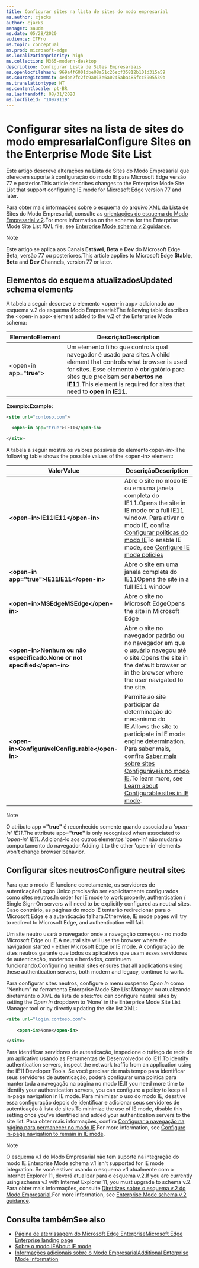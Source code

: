 ```yaml
---
title: Configurar sites na lista de sites do modo empresarial
ms.author: cjacks
author: cjacks
manager: saudm
ms.date: 05/28/2020
audience: ITPro
ms.topic: conceptual
ms.prod: microsoft-edge
ms.localizationpriority: high
ms.collection: M365-modern-desktop
description: Configurar Lista de Sites Empresariais
ms.openlocfilehash: 969a4f6001dbe08a51c26ecf35812b101d315a59
ms.sourcegitcommit: 4edbe2fc2fc9a013e6a0245aba485fcc5905539b
ms.translationtype: HT
ms.contentlocale: pt-BR
ms.lasthandoff: 08/31/2020
ms.locfileid: "10979119"
---
```

# <span data-ttu-id="82da4-103">Configurar sites na lista de sites do modo empresarial</span><span class="sxs-lookup"><span data-stu-id="82da4-103">Configure Sites on the Enterprise Mode Site List</span></span>

<span data-ttu-id="82da4-104">Este artigo descreve alterações na Lista de Sites do Modo Empresarial que oferecem suporte à configuração do modo IE para Microsoft Edge versão 77 e posterior.</span><span class="sxs-lookup"><span data-stu-id="82da4-104">This article describes changes to the Enterprise Mode Site List that support configuring IE mode for Microsoft Edge version 77 and later.</span></span>

<span data-ttu-id="82da4-105">Para obter mais informações sobre o esquema do arquivo XML da Lista de Sites do Modo Empresarial, consulte as [orientações do esquema do Modo Empresarial v.2](https://docs.microsoft.com/internet-explorer/ie11-deploy-guide/enterprise-mode-schema-version-2-guidance).</span><span class="sxs-lookup"><span data-stu-id="82da4-105">For more information on the schema for the Enterprise Mode Site List XML file, see [Enterprise Mode schema v.2 guidance](https://docs.microsoft.com/internet-explorer/ie11-deploy-guide/enterprise-mode-schema-version-2-guidance).</span></span>

> [!NOTE]
> <span data-ttu-id="82da4-106">Este artigo se aplica aos Canais **Estável**, **Beta** e **Dev** do Microsoft Edge Beta, versão 77 ou posteriores.</span><span class="sxs-lookup"><span data-stu-id="82da4-106">This article applies to Microsoft Edge **Stable**, **Beta** and **Dev** Channels, version 77 or later.</span></span>

## <span data-ttu-id="82da4-107">Elementos do esquema atualizados</span><span class="sxs-lookup"><span data-stu-id="82da4-107">Updated schema elements</span></span>

<span data-ttu-id="82da4-108">A tabela a seguir descreve o elemento \<open-in app\> adicionado ao esquema v.2 do esquema Modo Empresarial:</span><span class="sxs-lookup"><span data-stu-id="82da4-108">The following table describes the \<open-in app\> element added to the v.2 of the Enterprise Mode schema:</span></span>

| **<span data-ttu-id="82da4-109">Elemento</span><span class="sxs-lookup"><span data-stu-id="82da4-109">Element</span></span>** | **<span data-ttu-id="82da4-110">Descrição</span><span class="sxs-lookup"><span data-stu-id="82da4-110">Description</span></span>** |
| --- | --- |
| \<open-in app="**true**"\> | <span data-ttu-id="82da4-111">Um elemento filho que controla qual navegador é usado para sites.</span><span class="sxs-lookup"><span data-stu-id="82da4-111">A child element that controls what browser is used for sites.</span></span> <span data-ttu-id="82da4-112">Esse elemento é obrigatório para sites que precisam ser **abertos no IE11**.</span><span class="sxs-lookup"><span data-stu-id="82da4-112">This element is required for sites that need to **open in IE11**.</span></span>|

**<span data-ttu-id="82da4-113">Exemplo:</span><span class="sxs-lookup"><span data-stu-id="82da4-113">Example:</span></span>**

``` xml
<site url="contoso.com">

  <open-in app="true">IE11</open-in>

</site>
```

<span data-ttu-id="82da4-114">A tabela a seguir mostra os valores possíveis do elemento\<open-in\>:</span><span class="sxs-lookup"><span data-stu-id="82da4-114">The following table shows the possible values of the \<open-in\> element:</span></span>

| **<span data-ttu-id="82da4-115">Valor</span><span class="sxs-lookup"><span data-stu-id="82da4-115">Value</span></span>** | **<span data-ttu-id="82da4-116">Descrição</span><span class="sxs-lookup"><span data-stu-id="82da4-116">Description</span></span>** |
| --- | --- |
| **\<open-in\><span data-ttu-id="82da4-117">IE11</span><span class="sxs-lookup"><span data-stu-id="82da4-117">IE11</span></span>\</open-in\>** | <span data-ttu-id="82da4-118">Abre o site no modo IE ou em uma janela completa do IE11.</span><span class="sxs-lookup"><span data-stu-id="82da4-118">Opens the site in IE mode or a full IE11 window.</span></span> <span data-ttu-id="82da4-119">Para ativar o modo IE, confira [Configurar políticas do modo IE](https://docs.microsoft.com/deployedge/edge-ie-mode-policies)</span><span class="sxs-lookup"><span data-stu-id="82da4-119">To enable IE mode, see [Configure IE mode policies](https://docs.microsoft.com/deployedge/edge-ie-mode-policies)</span></span>|
| **\<open-in app="**true**"\><span data-ttu-id="82da4-120">IE11</span><span class="sxs-lookup"><span data-stu-id="82da4-120">IE11</span></span>\</open-in\>** | <span data-ttu-id="82da4-121">Abre o site em uma janela completa do IE11</span><span class="sxs-lookup"><span data-stu-id="82da4-121">Opens the site in a full IE11 window</span></span> |
| **\<open-in\><span data-ttu-id="82da4-122">MSEdge</span><span class="sxs-lookup"><span data-stu-id="82da4-122">MSEdge</span></span>\</open-in\>** | <span data-ttu-id="82da4-123">Abre o site no Microsoft Edge</span><span class="sxs-lookup"><span data-stu-id="82da4-123">Opens the site in Microsoft Edge</span></span> |
| **\<open-in\><span data-ttu-id="82da4-124">Nenhum ou não especificado.</span><span class="sxs-lookup"><span data-stu-id="82da4-124">None or not specified</span></span>\</open-in\>** | <span data-ttu-id="82da4-125">Abre o site no navegador padrão ou no navegador em que o usuário navegou até o site.</span><span class="sxs-lookup"><span data-stu-id="82da4-125">Opens the site in the default browser or in the browser where the user navigated to the site.</span></span> |
|**\<open-in\><span data-ttu-id="82da4-126">Configurável</span><span class="sxs-lookup"><span data-stu-id="82da4-126">Configurable</span></span>\</open-in\>** | <span data-ttu-id="82da4-127">Permite ao site participar da determinação do mecanismo do IE.</span><span class="sxs-lookup"><span data-stu-id="82da4-127">Allows the site to participate in IE mode engine determination.</span></span> <span data-ttu-id="82da4-128">Para saber mais, confira [Saber mais sobre sites Configuráveis no modo IE](edge-learnmore-configurable-sites-ie-mode.md).</span><span class="sxs-lookup"><span data-stu-id="82da4-128">To learn more, see [Learn about Configurable sites in IE mode](edge-learnmore-configurable-sites-ie-mode.md).</span></span>  |

>[!NOTE]
> <span data-ttu-id="82da4-129">O atributo app =**"true"** é reconhecido somente quando associado a _'open-in' IE11_.</span><span class="sxs-lookup"><span data-stu-id="82da4-129">The attribute app=**"true"** is only recognized when associated to _'open-in' IE11_.</span></span> <span data-ttu-id="82da4-130">Adicioná-lo aos outros elementos 'open-in' não mudará o comportamento do navegador.</span><span class="sxs-lookup"><span data-stu-id="82da4-130">Adding it to the other 'open-in' elements won't change browser behavior.</span></span>   

## <span data-ttu-id="82da4-131">Configurar sites neutros</span><span class="sxs-lookup"><span data-stu-id="82da4-131">Configure neutral sites</span></span>

<span data-ttu-id="82da4-132">Para que o modo IE funcione corretamente, os servidores de autenticação/Logon Único precisarão ser explicitamente configurados como sites neutros.</span><span class="sxs-lookup"><span data-stu-id="82da4-132">In order for IE mode to work properly, authentication / Single Sign-On servers will need to be explicitly configured as neutral sites.</span></span> <span data-ttu-id="82da4-133">Caso contrário, as páginas do modo IE tentarão redirecionar para o Microsoft Edge e a autenticação falhará.</span><span class="sxs-lookup"><span data-stu-id="82da4-133">Otherwise, IE mode pages will try to redirect to Microsoft Edge, and authentication will fail.</span></span>

<span data-ttu-id="82da4-134">Um site neutro usará o navegador onde a navegação começou - no modo Microsoft Edge ou IE.</span><span class="sxs-lookup"><span data-stu-id="82da4-134">A neutral site will use the browser where the navigation started - either Microsoft Edge or IE mode.</span></span> <span data-ttu-id="82da4-135">A configuração de sites neutros garante que todos os aplicativos que usam esses servidores de autenticação, modernos e herdados, continuem funcionando.</span><span class="sxs-lookup"><span data-stu-id="82da4-135">Configuring neutral sites ensures that all applications using these authentication servers, both modern and legacy, continue to work.</span></span>

<span data-ttu-id="82da4-136">Para configurar sites neutros, configure o menu suspenso *Open In* como “Nenhum” na ferramenta Enterprise Mode Site List Manager ou atualizando diretamente o XML da lista de sites:</span><span class="sxs-lookup"><span data-stu-id="82da4-136">You can configure neutral sites by setting the *Open In* dropdown to 'None' in the Enterprise Mode Site List Manager tool or by directly updating the site list XML:</span></span>

``` xml
<site url="login.contoso.com">
   
    <open-in>None</open-in>

</site>
```

<span data-ttu-id="82da4-137">Para identificar servidores de autenticação, inspecione o tráfego de rede de um aplicativo usando as Ferramentas de Desenvolvedor do IE11.</span><span class="sxs-lookup"><span data-stu-id="82da4-137">To identify authentication servers, inspect the network traffic from an application using the IE11 Developer Tools.</span></span> <span data-ttu-id="82da4-138">Se você precisar de mais tempo para identificar seus servidores de autenticação, poderá configurar uma política para manter toda a navegação na página no modo IE.</span><span class="sxs-lookup"><span data-stu-id="82da4-138">If you need more time to identify your authentication servers, you can configure a policy to keep all in-page navigation in IE mode.</span></span> <span data-ttu-id="82da4-139">Para minimizar o uso do modo IE, desative essa configuração depois de identificar e adicionar seus servidores de autenticação à lista de sites.</span><span class="sxs-lookup"><span data-stu-id="82da4-139">To minimize the use of IE mode, disable this setting once you've identified and added your authentication servers to the site list.</span></span> <span data-ttu-id="82da4-140">Para obter mais informações, confira [Configurar a navegação na página para permanecer no modo IE](https://docs.microsoft.com/deployedge/microsoft-edge-policies#internetexplorerintegrationsiteredirect).</span><span class="sxs-lookup"><span data-stu-id="82da4-140">For more information, see [Configure in-page navigation to remain in IE mode](https://docs.microsoft.com/deployedge/microsoft-edge-policies#internetexplorerintegrationsiteredirect).</span></span>

>[!NOTE]
   ><span data-ttu-id="82da4-141">O esquema v.1 do Modo Empresarial não tem suporte na integração do modo IE.</span><span class="sxs-lookup"><span data-stu-id="82da4-141">Enterprise Mode schema v.1 isn't supported for IE mode integration.</span></span> <span data-ttu-id="82da4-142">Se você estiver usando o esquema v.1 atualmente com o Internet Explorer 11, deverá atualizar para o esquema v.2.</span><span class="sxs-lookup"><span data-stu-id="82da4-142">If you are currently using schema v.1 with Internet Explorer 11, you must upgrade to schema v.2.</span></span> <span data-ttu-id="82da4-143">Para obter mais informações, consulte [Diretrizes sobre o esquema v.2 do Modo Empresarial](https://docs.microsoft.com/internet-explorer/ie11-deploy-guide/enterprise-mode-schema-version-2-guidance).</span><span class="sxs-lookup"><span data-stu-id="82da4-143">For more information, see [Enterprise Mode schema v.2 guidance](https://docs.microsoft.com/internet-explorer/ie11-deploy-guide/enterprise-mode-schema-version-2-guidance).</span></span>

## <span data-ttu-id="82da4-144">Consulte também</span><span class="sxs-lookup"><span data-stu-id="82da4-144">See also</span></span>

- [<span data-ttu-id="82da4-145">Página de aterrissagem do Microsoft Edge Enterprise</span><span class="sxs-lookup"><span data-stu-id="82da4-145">Microsoft Edge Enterprise landing page</span></span>](https://aka.ms/EdgeEnterprise)
- [<span data-ttu-id="82da4-146">Sobre o modo IE</span><span class="sxs-lookup"><span data-stu-id="82da4-146">About IE mode</span></span>](https://docs.microsoft.com/deployedge/edge-ie-mode)
- [<span data-ttu-id="82da4-147">Informações adicionais sobre o Modo Empresarial</span><span class="sxs-lookup"><span data-stu-id="82da4-147">Additional Enterprise Mode information</span></span>](https://docs.microsoft.com/internet-explorer/ie11-deploy-guide/enterprise-mode-overview-for-ie11)